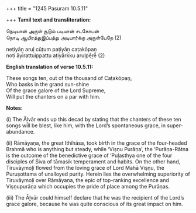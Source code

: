 +++
title = "1245 Pasuram 10.5.11"

+++
**Tamil text and transliteration:**

நெடியான் அருள் சூடும் படியான் சடகோபன்  
நொடி ஆயிரத்துஇப்பத்து அடியார்க்கு அருள்பேறே (2)

neṭiyāṉ aruḷ cūṭum paṭiyāṉ caṭakōpaṉ  
noṭi āyirattuippattu aṭiyārkku aruḷpēṟē (2)

**English translation of verse 10.5.11:**

These songs ten, out of the thousand of Caṭakōpaṉ,  
Who basks in the grand sun-shine  
Of the grace galore of the Lord Supreme,  
Will put the chanters on a par with him.

**Notes:**

\(i\) The Āḻvār ends up this decad by stating that the chanters of these ten songs will be blest, like him, with the Lord’s spontaneous grace, in super-abundance.

\(ii\) Rāmāyaṇa, the great Ithihāsa, took birth in the grace of the four-headed Brahmā who is anything but steady, while ‘Viṣṇu Purāṇa’, the ‘Purāṇa-Rātna is the outcome of the benedictive grace of ‘Puḷasthya  one of the four disciples of Śiva of tāmasik temperament and habits. On the other hand, Tiruvāymoḻi flowed from the loving grace of Lord Mahā Viṣṇu, the Puruṣottama of unalloyed purity. Herein lies the overwhelming superiority of Tiruvāymoḻi over Rāmāyaṇa, the epic of top-ranking excellence and Viṣṇupurāṇa which occupies the pride of place among the Purāṇas.

\(iii\) The Āḻvār could himself declare that he was the recipient of the Lord’s grace galore, because he was quite conscious of its great impact on him.


